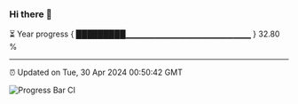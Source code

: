 ### Hi there 👋

⏳ Year progress { █████████▁▁▁▁▁▁▁▁▁▁▁▁▁▁▁▁▁▁▁▁▁ } 32.80 %

---

⏰ Updated on Tue, 30 Apr 2024 00:50:42 GMT

![Progress Bar CI](https://github.com/liununu/liununu/workflows/Progress%20Bar%20CI/badge.svg)
